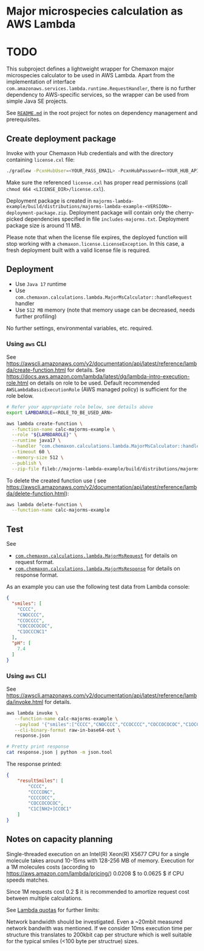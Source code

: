 Major microspecies calculation as AWS Lambda
============================================

# TODO

This subproject defines a lightweight wrapper for Chemaxon major microspecies calculator to be used in AWS Lambda. Apart
from the implementation of
interface `com.amazonaws.services.lambda.runtime.RequestHandler`, there is no further dependency to AWS-specific
services, so the wrapper can be used
from simple Java SE projects.

See [`README.md`](../README.md) in the root project for notes on dependency management and prerequisites.


Create deployment package
-------------------------

Invoke with your Chemaxon Hub credentials and with the directory containing `license.cxl` file:

``` bash
./gradlew -PcxnHubUser=<YOUR_PASS_EMAIL> -PcxnHubPassword=<YOUR_HUB_API_KEY> -PcxnLicenseDir=<LICENSE_DIR> :majorms-lambda-example:deploymentPackage
```

Make sure the referenced `license.cxl` has proper read permissions (call `chmod 664 <LICENSE_DIR>/license.cxl`).

Deployment package is created
in `majorms-lambda-example/build/distributions/majorms-lambda-example-<VERSION>-deployment-package.zip`. Deployment
package will contain only the cherry-picked dependencies specified in file `includes-majorms.txt`. Deployment package
size is around 11 MB.

Please note that when the license file expires, the deployed function will stop working with
a `chemaxon.license.LicenseException`. In this case, a
fresh deployment built with a valid license file is required.


Deployment
----------

- Use `Java 17` runtime
- Use `com.chemaxon.calculations.lambda.MajorMsCalculator::handleRequest` handler
- Use `512 MB` memory (note that memory usage can be decreased, needs further profiling)

No further settings, environmental variables, etc. required.

### Using `aws` CLI

See <https://awscli.amazonaws.com/v2/documentation/api/latest/reference/lambda/create-function.html> for details.
See <https://docs.aws.amazon.com/lambda/latest/dg/lambda-intro-execution-role.html> on details on role to be used.
Default recommended
`AWSLambdaBasicExecutionRole` (AWS managed policy) is sufficient for the role below.

``` bash
# Refer your appropriate role below, see details above
export LAMBDAROLE=<ROLE_TO_BE_USED_ARN>

aws lambda create-function \
  --function-name calc-majorms-example \
  --role "${LAMBDAROLE}" \
  --runtime java17 \
  --handler "com.chemaxon.calculations.lambda.MajorMsCalculator::handleRequest" \
  --timeout 60 \
  --memory-size 512 \
  --publish \
  --zip-file fileb://majorms-lambda-example/build/distributions/majorms-lambda-example-0.0.5-deployment-package.zip
```

To delete the created function use (
see <https://awscli.amazonaws.com/v2/documentation/api/latest/reference/lambda/delete-function.html>):

``` bash
aws lambda delete-function \
  --function-name calc-majorms-example
```

Test
----


See

- [`com.chemaxon.calculations.lambda.MajorMsRequest`](src/main/java/com/chemaxon/calculations/lambda/MajorMsRequest.java)
  for details on request
  format.
- [`com.chemaxon.calculations.lambda.MajorMsResponse`](src/main/java/com/chemaxon/calculations/lambda/MajorMsResponse.java)
  for details on response
  format.

As an example you can use the following test data from Lambda console:

``` json
{
  "smiles": [
    "CCCC",
    "CNOCCCC",
    "CCOCCCC",
    "COCCOCOCOC",
    "C1OCCCNC1"
  ],
  "pH": [
    7.4
  ]
}
```

### Using `aws` CLI

See <https://awscli.amazonaws.com/v2/documentation/api/latest/reference/lambda/invoke.html> for details.

``` bash
aws lambda invoke \
   --function-name calc-majorms-example \
   --payload '{"smiles":["CCCC","CNOCCCC","CCOCCCC","COCCOCOCOC","C1OCCCNC1"],"pH":[7.4]}' \
   --cli-binary-format raw-in-base64-out \
   response.json

# Pretty print response
cat response.json | python -m json.tool

```

The response printed:

``` json
{
    "resultSmiles": [
        "CCCC",
        "CCCCONC",
        "CCCCOCC",
        "COCCOCOCOC",
        "C1C[NH2+]CCOC1"
    ]
}

```

Notes on capacity planning
--------------------------

Single-threaded execution on an Intel(R) Xeon(R) X5677 CPU for a single molecule takes around 10-15ms with 128-256 MB of
memory. Execution for a 1M molecules costs (according to <https://aws.amazon.com/lambda/pricing/>) 0.0208 $ to 0.0625 $
if CPU speeds matches.

Since 1M requests cost 0.2 $ it is recommended to amortize request cost between multiple calculations.

See [Lambda quotas](https://docs.aws.amazon.com/lambda/latest/dg/gettingstarted-limits.html) for further limits:

Network bandwidth should be investigated. Even a ~20mbit measured network bandwith was mentioned. If we consider 10ms
execution time per structure
this translates to 200kbit cap per structure which is well suitable for the typical smiles (<100 byte per structrue)
sizes.


